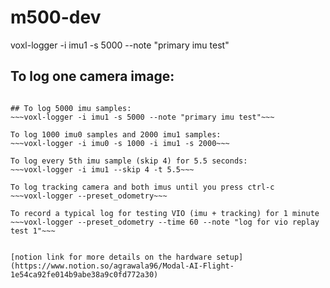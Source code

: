 # m500-dev


voxl-logger -i imu1 -s 5000 --note "primary imu test"

## To log one camera image:
~~~voxl-logger --cam tracking --samples 1~~~

## To log 5000 imu samples:
~~~voxl-logger -i imu1 -s 5000 --note "primary imu test"~~~

To log 1000 imu0 samples and 2000 imu1 samples:
~~~voxl-logger -i imu0 -s 1000 -i imu1 -s 2000~~~

To log every 5th imu sample (skip 4) for 5.5 seconds:
~~~voxl-logger -i imu1 --skip 4 -t 5.5~~~

To log tracking camera and both imus until you press ctrl-c
~~~voxl-logger --preset_odometry~~~

To record a typical log for testing VIO (imu + tracking) for 1 minute
~~~voxl-logger --preset_odometry --time 60 --note "log for vio replay test 1"~~~


[notion link for more details on the hardware setup](https://www.notion.so/agrawala96/Modal-AI-Flight-1e54ca92fe014b9abe38a9c0fd772a30)
